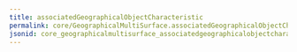 ```yaml
---
title: associatedGeographicalObjectCharacteristic
permalink: core/GeographicalMultiSurface.associatedGeographicalObjectCharacteristic.html
jsonid: core_geographicalmultisurface_associatedgeographicalobjectcharacteristic
---
```

